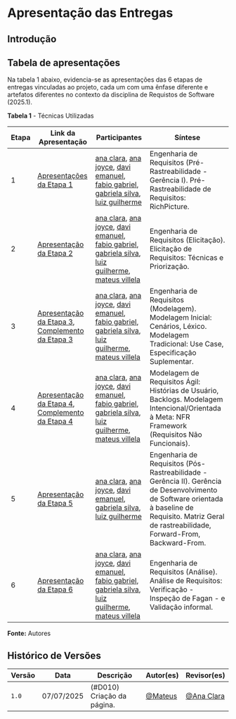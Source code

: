 # Apresentação das Entregas

## Introdução

## Tabela de apresentações

Na tabela 1 abaixo, evidencia-se as apresentações das 6 etapas de entregas vinculadas ao projeto, cada um com uma ênfase diferente e artefatos diferentes no contexto da disciplina de Requistos de Software (2025.1). 

**Tabela 1** - Técnicas Utilizadas


| Etapa | Link da Apresentação | Participantes | Síntese |
|-------|---------------------|--------------|---------|
| 1 | [Apresentações da Etapa 1](/doc-guardioes-da-saude/gravacoes/entregas/entregas/) | [ana clara](https://github.com/anabborges), [ana joyce](https://github.com/anajoyceamorim), [davi emanuel](https://github.com/daviRolvr), [fabio gabriel](https://github.com/fabinsz), [gabriela silva](https://github.com/gaubiela), [luiz guilherme](https://github.com/luizfaria1989) | Engenharia de Requisitos (Pré-Rastreabilidade - Gerência I). Pré-Rastreabilidade de Requisitos: RichPicture. |
| 2 | [Apresentação da Etapa 2](/gravacoes/entregas/grav-entrega/#entrega2) | [ana clara](https://github.com/anabborges), [ana joyce](https://github.com/anajoyceamorim), [davi emanuel](https://github.com/daviRolvr), [fabio gabriel](https://github.com/fabinsz), [gabriela silva](https://github.com/gaubiela), [luiz guilherme](https://github.com/luizfaria1989), [mateus villela](https://github.com/MVConsorte) | Engenharia de Requisitos (Elicitação). Elicitação de Requisitos: Técnicas e Priorização. |
| 3 | [Apresentação da Etapa 3](/gravacoes/entregas/grav-entrega/#entrega3), [Complemento da Etapa 3](/gravacoes/entregas/grav-entrega/#entrega3-part) | [ana clara](https://github.com/anabborges), [ana joyce](https://github.com/anajoyceamorim), [davi emanuel](https://github.com/daviRolvr), [fabio gabriel](https://github.com/fabinsz), [gabriela silva](https://github.com/gaubiela), [luiz guilherme](https://github.com/luizfaria1989), [mateus villela](https://github.com/MVConsorte) | Engenharia de Requisitos (Modelagem). Modelagem Inicial: Cenários, Léxico. Modelagem Tradicional: Use Case, Especificação Suplementar. |
| 4 | [Apresentação da Etapa 4](/gravacoes/entregas/grav-entrega/#entrega4), [Complemento da Etapa 4](/gravacoes/entregas/grav-entrega/#entrega4-part) | [ana clara](https://github.com/anabborges), [ana joyce](https://github.com/anajoyceamorim), [davi emanuel](https://github.com/daviRolvr), [fabio gabriel](https://github.com/fabinsz), [gabriela silva](https://github.com/gaubiela), [luiz guilherme](https://github.com/luizfaria1989), [mateus villela](https://github.com/MVConsorte) | Modelagem de Requisitos Ágil: Histórias de Usuário, Backlogs. Modelagem Intencional/Orientada à Meta: NFR Framework (Requisitos Não Funcionais). |
| 5 | [Apresentação da Etapa 5](/gravacoes/entregas/grav-entrega/#entrega5) | [ana clara](https://github.com/anabborges), [ana joyce](https://github.com/anajoyceamorim), [davi emanuel](https://github.com/daviRolvr), [gabriela silva](https://github.com/gaubiela), [luiz guilherme](https://github.com/luizfaria1989) | Engenharia de Requisitos (Pós-Rastreabilidade - Gerência II). Gerência de Desenvolvimento de Software orientada à baseline de Requisito. Matriz Geral de rastreabilidade, Forward-From, Backward-From. |
| 6 | [Apresentação da Etapa 6](/gravacoes/entregas/grav-entrega/#entrega6) | [ana clara](https://github.com/anabborges), [ana joyce](https://github.com/anajoyceamorim), [davi emanuel](https://github.com/daviRolvr), [fabio gabriel](https://github.com/fabinsz), [gabriela silva](https://github.com/gaubiela), [luiz guilherme](https://github.com/luizfaria1989), [mateus villela](https://github.com/MVConsorte) | Engenharia de Requisitos (Análise). Análise de Requisitos: Verificação - Inspeção de Fagan - e Validação informal. |

**Fonte:** Autores

## Histórico de Versões

| Versão | Data       | Descrição          | Autor(es)                                        | Revisor(es)                                    |
| ------ | ---------- | ------------------ | ------------------------------------------------ | ---------------------------------------------- |
| `1.0`  | 07/07/2025 | (#D010) Criação da página. | [@Mateus](https://github.com/MVConsorte) | [@Ana Clara](https://github.com/anabborges)  |
